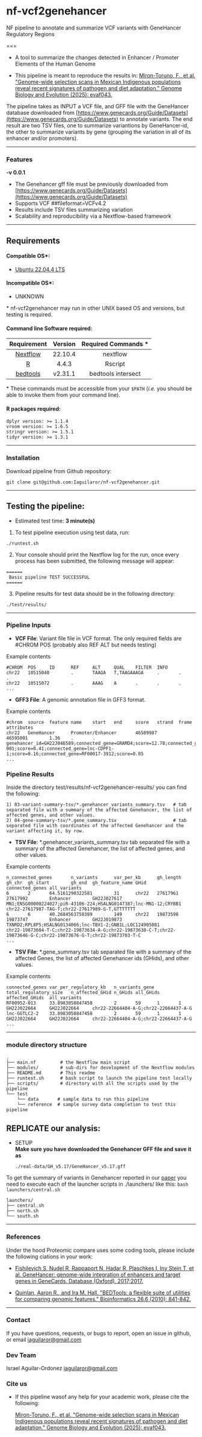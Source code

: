 # nf-vcf2genehancer
NF pipeline to annotate and summarize VCF variants with GeneHancer Regulatory Regions

===  

- A tool to summarize the changes detected in Enhancer / Promoter Elements of the Human Genome

- This pipeline is meant to reproduce the results in: [Miron-Toruno, F., et al. "Genome-wide selection scans in Mexican Indigenous populations reveal recent signatures of pathogen and diet adaptation." Genome Biology and Evolution (2025): evaf043.](https://doi.org/10.1093/gbe/evaf043)

The pipeline takes as INPUT a VCF file, and GFF file with the GeneHancer database downloaded from [https://www.genecards.org/Guide/Datasets](https://www.genecards.org/Guide/Datasets) to annotate variants. The end result are two TSV files, one to summarize variantions by GeneHancer-id, the other to summarize variants by gene (grouping the variation in all of its enhancer and/or promoters).

---

### Features
  **-v 0.0.1**

* The Genehancer gff file must be previously downloaded from [https://www.genecards.org/Guide/Datasets](https://www.genecards.org/Guide/Datasets)
* Supports VCF ##fileformat=VCFv4.2
* Results include TSV files summarizing variation
* Scalability and reproducibility via a Nextflow-based framework   

---

## Requirements
#### Compatible OS*:
* [Ubuntu 22.04.4 LTS](https://releases.ubuntu.com/focal/)

#### Incompatible OS*:
* UNKNOWN  

\* nf-vcf2genehancer may run in other UNIX based OS and versions, but testing is required.  

#### Command line Software required:
| Requirement | Version  | Required Commands * |
|:---------:|:--------:|:-------------------:|
| [Nextflow](https://www.nextflow.io/docs/latest/getstarted.html) | 22.10.4 | nextflow |
| [R](https://www.r-project.org/) | 4.4.3 | Rscript |
| [bedtools](https://bedtools.readthedocs.io/en/latest/) | v2.31.1 | bedtools intersect |

\* These commands must be accessible from your `$PATH` (*i.e.* you should be able to invoke them from your command line).  

#### R packages required:

```
dplyr version: >= 1.1.4
vroom version: >= 1.6.5
stringr version: >= 1.5.1
tidyr version: >= 1.3.1
```

---

### Installation
Download pipeline from Github repository:  
```
git clone git@github.com:Iaguilaror/nf-vcf2genehancer.git
```

---

## Testing the pipeline:

* Estimated test time:  **3 minute(s)**  

1. To test pipeline execution using test data, run:  
```
./runtest.sh
```

2. Your console should print the Nextflow log for the run, once every process has been submitted, the following message will appear:  
```
======
 Basic pipeline TEST SUCCESSFUL
======
```

3. Pipeline results for test data should be in the following directory:  
```
./test/results/
```
---


### Pipeline Inputs

- **VCF File**: Variant file file in VCF format. The only required fields are #CHROM  POS (probably also REF     ALT but needs testing)

Example contents  
```
#CHROM  POS     ID      REF     ALT     QUAL    FILTER  INFO
chr22   10515040        .       TAAGA   T,TAAGAAAGA     .       .       .
chr22   10515072        .       AAAG    A       .       .       .
...

```

- **GFF3 File**: A genomic annotation file in GFF3 format.

Example contents  
```
#chrom  source  feature name    start   end     score   strand  frame   attributes
chr22   GeneHancer      Promoter/Enhancer       46589987        46595001        1.36    .       .       genehancer_id=GH22J046589;connected_gene=GRAMD4;score=12.78;connected_gene=TBC1D22A;score=4.32;connected_gene=CERK;score=2.47;connected_gene=MK280393;score=0.45;connected_gene=AB372664-001;score=0.41;connected_gene=lnc-CDPF1-1;score=0.16;connected_gene=RF00017-3912;score=0.05
...

```

### Pipeline Results

Inside the directory test/results/nf-vcf2genehancer-results/ you can find the following:

````
1) 03-variant-summary-tsv/*.genehancer_variants_summary.tsv   # tab separated file with a summary of the affected Genehancer, the list of affected genes, and other values.
2) 04-gene-summary-tsv/*.gene_summary.tsv                     # tab separated file with coordinates of the affected Genehancer and the variant affecting it, by row.
````
- **TSV File**: *.genehancer_variants_summary.tsv tab separated file with a summary of the affected Genehancer, the list of affected genes, and other values.

Example contents  
```
n_connected_genes       n_variants      var_per_kb      gh_length       gh_chr  gh_start        gh_end  gh_feature_name GHid    connected_genes all_variants
6       2       64.5161290322581        31      chr22   27617961        27617992        Enhancer        GH22J027617     MN1;ENSG00000224027;piR-43106-224;HSALNG0147387;lnc-MN1-12;CRYBB1        chr22-27617987-TAG-T;chr22-27617989-G-T,GTTTTTTT
6       6       40.2684563758389        149     chr22   19873598        19873747        Enhancer        GH22J019873     TXNRD2;RPL8P5;HSALNG0134066;lnc-TBX1-2;GNB1L;LOC124905081        chr22-19873604-T-C;chr22-19873634-A-G;chr22-19873638-C-T;chr22-19873646-G-C;chr22-19873676-G-T;chr22-19873703-T-C
...

```
- **TSV File**: *.gene_summary.tsv tab separated file with a summary of the affected Genes, the list of affected Genehancer ids (GHids), and other values.

Example contents  
```
connected_genes var_per_regulatory_kb   n_variants_gene total_regulatory_size   n_affected_GHid n_GHids all_GHids       affected_GHids  all_variants
RF00952-013     33.8983050847458        2       59      1       1       GH22J022664     GH22J022664     chr22-22664404-A-G;chr22-22664437-A-G
lnc-GGTLC2-2    33.8983050847458        2       59      1       1       GH22J022664     GH22J022664     chr22-22664404-A-G;chr22-22664437-A-G
...

```


---

### module directory structure

````
.
├── main.nf         # the Nextflow main script
├── modules/        # sub-dirs for development of the Nextflow modules
├── README.md       # This readme
├── runtest.sh      # bash script to launch the pipeline test locally
├── scripts/        # directory with all the scripts used by the pipeline
└── test
    └── data       # sample data to run this pipeline
    └── reference  # sample survey data completion to test this pipeline

````
## REPLICATE our analysis:

* SETUP  
**Make sure you have downloaded the Genehancer GFF file and save it as**  
  ```
  ./real-data/GH_v5.17/GeneHancer_v5.17.gff
  ```

To get the summary of variants in Genehancer reported in our [paper](https://doi.org/10.1093/gbe/evaf043) you need to execute each of the launcher scripts in ./launchers/ like this: ` bash launchers/central.sh `

````
launchers/
├── central.sh         
├── north.sh        
└── south.sh
````
 
---
### References
Under the hood Proteomic compare uses some coding tools, please include the following ciations in your work:

* [Fishilevich S, Nudel R, Rappaport N, Hadar R, Plaschkes I, Iny Stein T, et al. GeneHancer: genome-wide integration of enhancers and target genes in GeneCards. Database (Oxford). 2017;2017.](https://doi.org/10.1093/database/bax028)

* [Quinlan, Aaron R., and Ira M. Hall. "BEDTools: a flexible suite of utilities for comparing genomic features." Bioinformatics 26.6 (2010): 841-842.](https://doi.org/10.1093/bioinformatics/btq033)

---

### Contact
If you have questions, requests, or bugs to report, open an issue in github, or email <iaguilaror@gmail.com>

### Dev Team
Israel Aguilar-Ordonez <iaguilaror@gmail.com>   

### Cite us
- If this pipeline wasof any help for your academic work, please cite the following:  

  [Miron-Toruno, F., et al. "Genome-wide selection scans in Mexican Indigenous populations reveal recent signatures of pathogen and diet adaptation." Genome Biology and Evolution (2025): evaf043.](https://doi.org/10.1093/gbe/evaf043)


